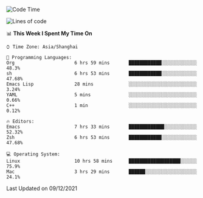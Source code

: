 <!--START_SECTION:waka-->
![Code Time](http://img.shields.io/badge/Code%20Time-471%20hrs%2043%20mins-blue)

![Lines of code](https://img.shields.io/badge/From%20Hello%20World%20I%27ve%20Written-22%20Thousand%20lines%20of%20code-blue)

📊 **This Week I Spent My Time On** 

```text
⌚︎ Time Zone: Asia/Shanghai

💬 Programming Languages: 
Org                      6 hrs 59 mins       ████████████░░░░░░░░░░░░░   48.3% 
sh                       6 hrs 53 mins       ████████████░░░░░░░░░░░░░   47.68% 
Emacs Lisp               28 mins             ░░░░░░░░░░░░░░░░░░░░░░░░░   3.24% 
YAML                     5 mins              ░░░░░░░░░░░░░░░░░░░░░░░░░   0.66% 
C++                      1 min               ░░░░░░░░░░░░░░░░░░░░░░░░░   0.12%

🔥 Editors: 
Emacs                    7 hrs 33 mins       █████████████░░░░░░░░░░░░   52.32% 
Zsh                      6 hrs 53 mins       ████████████░░░░░░░░░░░░░   47.68%

💻 Operating System: 
Linux                    10 hrs 58 mins      ███████████████████░░░░░░   75.9% 
Mac                      3 hrs 29 mins       ██████░░░░░░░░░░░░░░░░░░░   24.1%

```


 Last Updated on 09/12/2021
<!--END_SECTION:waka-->
